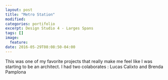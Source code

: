 ```yaml
---
layout: post
title: "Metro Station"
modified:
categories: portifolio
excerpt: Design Studio 4 - Larges Spans
tags: []
image:
  feature:
date: 2016-05-29T08:08:50-04:00
---
```

This was one of my favorite projects that really make me feel like I was starting to be an architect. I had two colaborates : Lucas Calixto and Brenda Pamplona 
